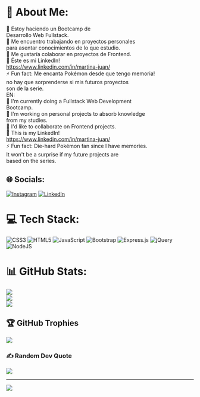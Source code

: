 # 💫 About Me:
🌱 Estoy haciendo un Bootcamp de <br>      Desarrollo Web Fullstack.<br>🔭 Me encuentro trabajando en proyectos personales<br>      para asentar conocimientos de lo que estudio.<br>👯 Me gustaría colaborar en proyectos de Frontend.<br>💬 Éste es mi LinkedIn! <br>      https://www.linkedin.com/in/martina-juan/<br>⚡ Fun fact: Me encanta Pokémon desde que tengo memoria!<br>                       no hay que sorprenderse si mis futuros proyectos<br>                       son de la serie.<br>EN:<br>🌱 I'm currently doing a Fullstack Web Development <br>      Bootcamp.<br>🔭 I'm working on personal projects to absorb knowledge<br>     from my studies.<br>👯 I'd like to collaborate on Frontend projects.<br>💬 This is my LinkedIn! <br>      https://www.linkedin.com/in/martina-juan/<br>⚡ Fun fact: Die-hard Pokémon fan since I have memories.<br>                       It won't be a surprise if my future projects are<br>                       based on the series.


## 🌐 Socials:
[![Instagram](https://img.shields.io/badge/Instagram-%23E4405F.svg?logo=Instagram&logoColor=white)](https://instagram.com/_mararmstrong) [![LinkedIn](https://img.shields.io/badge/LinkedIn-%230077B5.svg?logo=linkedin&logoColor=white)](https://linkedin.com/in/martina-juan) 

# 💻 Tech Stack:
![CSS3](https://img.shields.io/badge/css3-%231572B6.svg?style=for-the-badge&logo=css3&logoColor=white) ![HTML5](https://img.shields.io/badge/html5-%23E34F26.svg?style=for-the-badge&logo=html5&logoColor=white) ![JavaScript](https://img.shields.io/badge/javascript-%23323330.svg?style=for-the-badge&logo=javascript&logoColor=%23F7DF1E) ![Bootstrap](https://img.shields.io/badge/bootstrap-%23563D7C.svg?style=for-the-badge&logo=bootstrap&logoColor=white) ![Express.js](https://img.shields.io/badge/express.js-%23404d59.svg?style=for-the-badge&logo=express&logoColor=%2361DAFB) ![jQuery](https://img.shields.io/badge/jquery-%230769AD.svg?style=for-the-badge&logo=jquery&logoColor=white) ![NodeJS](https://img.shields.io/badge/node.js-6DA55F?style=for-the-badge&logo=node.js&logoColor=white)
# 📊 GitHub Stats:
![](https://github-readme-stats.vercel.app/api?username=MarArmstrong&theme=dark&hide_border=false&include_all_commits=false&count_private=false)<br/>
![](https://github-readme-streak-stats.herokuapp.com/?user=MarArmstrong&theme=dark&hide_border=false)<br/>
![](https://github-readme-stats.vercel.app/api/top-langs/?username=MarArmstrong&theme=dark&hide_border=false&include_all_commits=false&count_private=false&layout=compact)

## 🏆 GitHub Trophies
![](https://github-profile-trophy.vercel.app/?username=MarArmstrong&theme=dracula&no-frame=false&no-bg=false&margin-w=4)

### ✍️ Random Dev Quote
![](https://quotes-github-readme.vercel.app/api?type=vetical&theme=radical)

---
[![](https://visitcount.itsvg.in/api?id=MarArmstrong&icon=0&color=0)](https://visitcount.itsvg.in)

  
